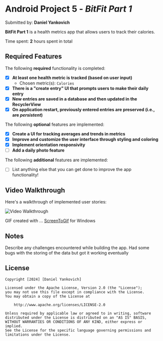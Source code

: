 # Android Project 5 - *BitFit Part 1*

Submitted by: **Daniel Yankovich**

**BitFit Part 1** is a health metrics app that allows users to track their calories.

Time spent: **2** hours spent in total

## Required Features

The following **required** functionality is completed:

- [x] **At least one health metric is tracked (based on user input)**
    - Chosen metric(s): `Calories`
- [x] **There is a "create entry" UI that prompts users to make their daily entry**
- [x] **New entries are saved in a database and then updated in the RecyclerView**
- [x] **On application restart, previously entered entries are preserved (i.e., are *persistent*)**

The following **optional** features are implemented:

- [x] **Create a UI for tracking averages and trends in metrics**
- [x] **Improve and customize the user interface through styling and coloring**
- [x] **Implement orientation responsivity**
- [ ] **Add a daily photo feature**

The following **additional** features are implemented:

- [ ] List anything else that you can get done to improve the app functionality!

## Video Walkthrough

Here's a walkthrough of implemented user stories:

<img src='walkthrough.gif' title='Video Walkthrough' width='' alt='Video Walkthrough' />

GIF created with ...
[ScreenToGif](https://www.screentogif.com/) for Windows

## Notes

Describe any challenges encountered while building the app.
Had some bugs with the storing of the data but got it working eventually

## License

    Copyright [2024] [Daniel Yankovich]

    Licensed under the Apache License, Version 2.0 (the "License");
    you may not use this file except in compliance with the License.
    You may obtain a copy of the License at

        http://www.apache.org/licenses/LICENSE-2.0

    Unless required by applicable law or agreed to in writing, software
    distributed under the License is distributed on an "AS IS" BASIS,
    WITHOUT WARRANTIES OR CONDITIONS OF ANY KIND, either express or implied.
    See the License for the specific language governing permissions and
    limitations under the License.
